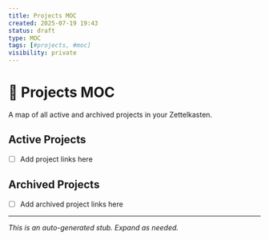 ```yaml
---
title: Projects MOC
created: 2025-07-19 19:43
status: draft
type: MOC
tags: [#projects, #moc]
visibility: private
---
```


# 📁 Projects MOC

A map of all active and archived projects in your Zettelkasten.

## Active Projects
- [ ] Add project links here

## Archived Projects
- [ ] Add archived project links here

---
_This is an auto-generated stub. Expand as needed._
